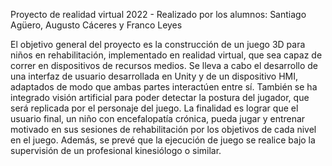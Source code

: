 Proyecto de realidad virtual 2022 - Realizado por los alumnos: Santiago Agüero, Augusto Cáceres y Franco Leyes

El objetivo general del proyecto es la construcción de un juego 3D para niños en rehabilitación, implementado en realidad virtual, que sea capaz de correr en dispositivos de recursos medios. Se lleva a cabo el desarrollo de una interfaz de usuario desarrollada en Unity y de un dispositivo HMI, adaptados de modo que ambas partes interactúen entre sí. También se ha integrado visión artificial para poder detectar la postura del jugador, que será replicada por el personaje del juego.
La finalidad es lograr que el usuario final, un niño con encefalopatía crónica, pueda jugar y entrenar motivado en sus sesiones de rehabilitación por los objetivos de cada nivel en el juego. Además, se prevé que la ejecución de juego se realice bajo la supervisión de un profesional kinesiólogo o similar.
